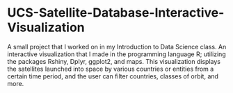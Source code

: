 # UCS-Satellite-Database-Interactive-Visualization
A small project that I worked on in my Introduction to Data Science class. An interactive visualization that I made in the programming language R; utilizing the packages Rshiny, Dplyr, ggplot2, and maps. This visualization displays the satellites launched into space by various countries or entities from a certain time period, and the user can filter countries, classes of orbit, and more. 

